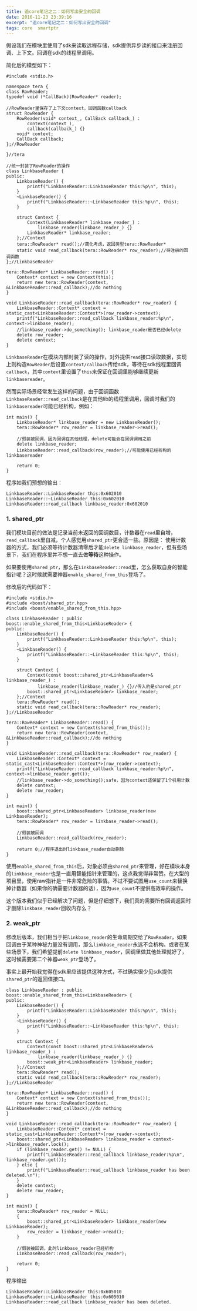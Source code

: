 ```yaml
---
title: 追core笔记之二：如何写出安全的回调
date: 2016-11-23 23:39:16
excerpt: "追core笔记之二：如何写出安全的回调"
tags: core  smartptr
---
```


假设我们在模块里使用了sdk来读取远程存储，sdk提供异步读的接口来注册回调、上下文。回调在sdk的线程里调用。

<!--more-->

简化后的模型如下：

```
#include <stdio.h>

namespace tera {
class RowReader;
typedef void (*CallBack)(RowReader* reader);

//RowReader里保存了上下文context，回调函数callback
struct RowReader {
    RowReader(void* context_, CallBack callback_) :
        context(context_),
        callback(callback_) {}
    void* context;
    CallBack callback;
};//RowReader

}//tera

//统一封装了RowReader的操作
class LinkbaseReader {
public:
    LinkbaseReader() {
        printf("LinkbaseReader::LinkbaseReader this:%p\n", this);
    }
    ~LinkbaseReader() {
        printf("LinkbaseReader::~LinkbaseReader this:%p\n", this);
    }

    struct Context {
        Context(LinkbaseReader* linkbase_reader_) :
            linkbase_reader(linkbase_reader_) {}
        LinkbaseReader* linkbase_reader;
    };//Context
    tera::RowReader* read();//简化考虑，返回类型tera::RowReader*
    static void read_callback(tera::RowReader* row_reader);//待注册的回调函数
};//LinkbaseReader

tera::RowReader* LinkbaseReader::read() {
    Context* context = new Context(this);
    return new tera::RowReader(context, &LinkbaseReader::read_callback);//do nothing
}

void LinkbaseReader::read_callback(tera::RowReader* row_reader) {
    LinkbaseReader::Context* context = static_cast<LinkbaseReader::Context*>(row_reader->context);
    printf("LinkbaseReader::read_callback linkbase_reader:%p\n", context->linkbase_reader);
    //linkbase_reader->do_something(); linkbase_reader是否已经delete
    delete row_reader;
    delete context;
}
```

`LinkbaseReader`在模块内部封装了读的操作，对外提供`read`接口读取数据，实现上则构造`RowReader`后设置`context/callback`传给sdk，等待在sdk线程里回调`callback`，其中`context`里设置了`this`来保证在回调里能够继续更新`linkbasereader`。

然而实际场景经常发生这样的问题，由于回调函数`LinkbaseReader::read_callback`是在其他lib的线程里调用，回调时我们的`linkbasereader`可能已经析构，例如：

```
int main() {
    LinkbaseReader* linkbase_reader = new LinkbaseReader();
    tera::RowReader* row_reader = linkbase_reader->read();

    //假装被回调，因为回调在其他线程，delete可能会在回调调用之前
    delete linkbase_reader;
    LinkbaseReader::read_callback(row_reader);//可能使用已经析构的linkbasereader

    return 0;
}
```

程序如我们预想的输出：

```
LinkbaseReader::LinkbaseReader this:0x602010
LinkbaseReader::~LinkbaseReader this:0x602010
LinkbaseReader::read_callback linkbase_reader:0x602010
```

### 1. shared_ptr

我们模块目前的做法是记录当前未返回的回调数目，计数器在`read`里自增，`read_callback`里自减，个人感觉用`shared_ptr`更合适一些。原因是：
使用计数器的方式，我们必须等待计数器清零后才能`delete linkbase_reader`，但有些场景下，我们在程序里并不想一直去做**等待**这种操作。

如果要使用`shared_ptr`，那么在`LinkbaseReader::read`里，怎么获取自身的智能指针呢？这时候就需要神器`enable_shared_from_this`登场了。

修改后的代码如下：

```
#include <stdio.h>
#include <boost/shared_ptr.hpp>
#include <boost/enable_shared_from_this.hpp>

class LinkbaseReader : public boost::enable_shared_from_this<LinkbaseReader> {
public:
    LinkbaseReader() {
        printf("LinkbaseReader::LinkbaseReader this:%p\n", this);
    }
    ~LinkbaseReader() {
        printf("LinkbaseReader::~LinkbaseReader this:%p\n", this);
    }

    struct Context {
        Context(const boost::shared_ptr<LinkbaseReader>& linkbase_reader_) :
            linkbase_reader(linkbase_reader_) {}//传入的是shared_ptr
        boost::shared_ptr<LinkbaseReader> linkbase_reader;
    };//Context
    tera::RowReader* read();
    static void read_callback(tera::RowReader* row_reader);
};//LinkbaseReader

tera::RowReader* LinkbaseReader::read() {
    Context* context = new Context(shared_from_this());
    return new tera::RowReader(context, &LinkbaseReader::read_callback);//do nothing
}

void LinkbaseReader::read_callback(tera::RowReader* row_reader) {
    LinkbaseReader::Context* context = static_cast<LinkbaseReader::Context*>(row_reader->context);
    printf("LinkbaseReader::read_callback linkbase_reader:%p\n", context->linkbase_reader.get());
    //linkbase_reader->do_something();safe，因为context还保留了1个引用计数
    delete context;
    delete row_reader;
}

int main() {
    boost::shared_ptr<LinkbaseReader> linkbase_reader(new LinkbaseReader);
    tera::RowReader* row_reader = linkbase_reader->read();

    //假装被回调
    LinkbaseReader::read_callback(row_reader);

    return 0;//程序退出时linkbase_reader自动删除
}
```

使用`enable_shared_from_this`后，对象必须由`shared_ptr`来管理，好在模块本身的`linkbase_reader`也是一直用智能指针来管理的，这点我觉得非常赞。在大型的项目里，使用raw指针是一件非常危险的事情。不过不要试图用`use_count`来替换掉计数器（如果你的确需要计数器的话），因为`use_count`不提供高效率的操作。

这个版本我们似乎已经解决了问题，但是仔细想下，我们真的需要所有回调返回时才删除`linkbase_reader`回收内存么？

### 2. weak_ptr

修改后版本，我们相当于把`linkbase_reader`的生命周期交给了`RowReader`，如果回调由于某种神秘力量没有调用，那么`linkbase_reader`永远不会析构。或者在某些场景下，我们希望提前`delete linkbase_reader`，回调里做其他处理就好了，这时候需要第二个神器`weak_ptr`登场了。

事实上最开始我觉得在sdk里应该提供这种方式，不过确实很少见sdk提供`shared_ptr`的返回值接口。

```
class LinkbaseReader : public boost::enable_shared_from_this<LinkbaseReader> {
public:
    LinkbaseReader() {
        printf("LinkbaseReader::LinkbaseReader this:%p\n", this);
    }
    ~LinkbaseReader() {
        printf("LinkbaseReader::~LinkbaseReader this:%p\n", this);
    }

    struct Context {
        Context(const boost::shared_ptr<LinkbaseReader>& linkbase_reader_) :
            linkbase_reader(linkbase_reader_) {}
        boost::weak_ptr<LinkbaseReader> linkbase_reader;
    };//Context
    tera::RowReader* read();
    static void read_callback(tera::RowReader* row_reader);
};//LinkbaseReader

tera::RowReader* LinkbaseReader::read() {
    Context* context = new Context(shared_from_this());
    return new tera::RowReader(context, &LinkbaseReader::read_callback);//do nothing
}

void LinkbaseReader::read_callback(tera::RowReader* row_reader) {
    LinkbaseReader::Context* context = static_cast<LinkbaseReader::Context*>(row_reader->context);
    boost::shared_ptr<LinkbaseReader> linkbase_reader = context->linkbase_reader.lock();
    if (linkbase_reader.get() != NULL) {
        printf("LinkbaseReader::read_callback linkbase_reader:%p\n", linkbase_reader.get());
    } else {
        printf("LinkbaseReader::read_callback linkbase_reader has been deleted.\n");
    }
    delete context;
    delete row_reader;
}

int main() {
    tera::RowReader* row_reader = NULL;
    {
        boost::shared_ptr<LinkbaseReader> linkbase_reader(new LinkbaseReader);
        row_reader = linkbase_reader->read();
    }

    //假装被回调，此时linkbase_reader已经析构
    LinkbaseReader::read_callback(row_reader);

    return 0;
}
```

程序输出

```
LinkbaseReader::LinkbaseReader this:0x605010
LinkbaseReader::~LinkbaseReader this:0x605010
LinkbaseReader::read_callback linkbase_reader has been deleted.
```
